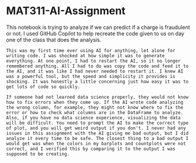 # MAT311-AI-Assignment

This notebook is trying to analyze if we can predict if a charge is fraudulent or not. I used GitHub Copilot to help recreate the code given to us on day one of the class that does the analysis.


    This was my first time ever using AI for anything, let alone for writing code. I was shocked at how simple it was to generate everything. At one point, I had to restart the AI, so it no longer remembered anything. All I had to do was copy the code and feed it to the AI, and it was like I had never needed to restart it. I knew AI was a powerful tool, but the speed and simplicity it provides is shocking. It was honestly a little concerning just how easy it was to get lots of code so quickly.

    If someone had not learned data science properly, they would not know how to fix errors when they come up. If the AI wrote code analyzing the wrong column, for example, they might not know where to fix the error or how to check what columns are in the DataFrame to analyze. Also, if you have no data science experience, visualizing the data will be difficult. You need to prompt the AI to make the correct type of plot, and you will get weird output if you don't. I never had any issues in this assignment with the AI giving me bad output, but I did analyze it every time to be safe. The closest thing to a bad output I would get was when the colors in my barplots and countplots were not correct, and I verified this by comparing it to the output I was supposed to be creating.
